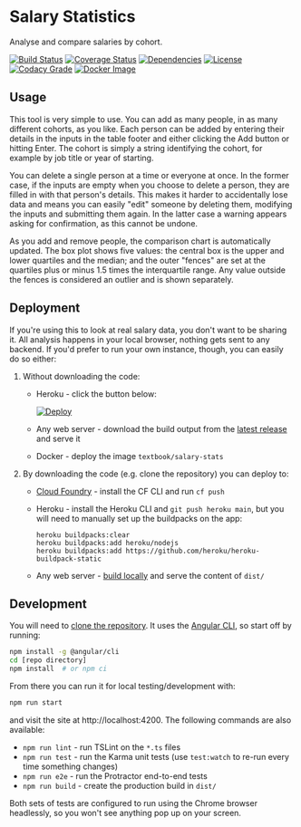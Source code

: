 # Salary Statistics

Analyse and compare salaries by cohort.

[![Build Status][1]][2]
[![Coverage Status][3]][4]
[![Dependencies][5]][6]
[![License][7]][8]
[![Codacy Grade][9]][10]
[![Docker Image][18]][19]

## Usage

This tool is very simple to use. You can add as many people, in as many
different cohorts, as you like. Each person can be added by entering their
details in the inputs in the table footer and either clicking the Add button
or hitting Enter. The cohort is simply a string identifying the cohort, for
example by job title or year of starting.

You can delete a single person at a time or everyone at once. In the former
case, if the inputs are empty when you choose to delete a person, they are
filled in with that person's details. This makes it harder to accidentally lose
data and means you can easily "edit" someone by deleting them, modifying the
inputs and submitting them again. In the latter case a warning appears asking
for confirmation, as this cannot be undone.

As you add and remove people, the comparison chart is automatically updated.
The box plot shows five values: the central box is the upper and lower
quartiles and the median; and the outer "fences" are set at the quartiles
plus or minus 1.5 times the interquartile range. Any value outside the fences
is considered an outlier and is shown separately.

## Deployment

If you're using this to look at real salary data, you don't want to be sharing
it. All analysis happens in your local browser, nothing gets sent to any
backend. If you'd prefer to run your own instance, though, you can easily do
so either:

 1. Without downloading the code:

     - Heroku - click the button below:

        [![Deploy][14]][15]

     - Any web server - download the build output from the [latest
        release][16] and serve it

     - Docker - deploy the image `textbook/salary-stats`

 2. By downloading the code (e.g. clone the repository) you can deploy to:

     - [Cloud Foundry][13] - install the CF CLI and run `cf push`

     - Heroku - install the Heroku CLI and `git push heroku main`, but you
        will need to manually set up the buildpacks on the app:

        ```shell script
        heroku buildpacks:clear
        heroku buildpacks:add heroku/nodejs
        heroku buildpacks:add https://github.com/heroku/heroku-buildpack-static
       ```

     - Any web server - [build locally][17] and serve the content of `dist/`

## Development

You will need to [clone the repository][11]. It uses the [Angular CLI][12], so
start off by running:

```bash
npm install -g @angular/cli
cd [repo directory]
npm install  # or npm ci
```

From there you can run it for local testing/development with:

```bash
npm run start
```

and visit the site at http://localhost:4200. The following commands are also
available:

 - `npm run lint` - run TSLint on the `*.ts` files
 - `npm run test` - run the Karma unit tests (use `test:watch` to re-run every time something
    changes)
 - `npm run e2e` - run the Protractor end-to-end tests
 - `npm run build` - create the production build in `dist/`

Both sets of tests are configured to run using the Chrome browser headlessly,
so you won't see anything pop up on your screen.

  [1]: https://travis-ci.com/textbook/salary-stats.svg?branch=main
  [2]: https://travis-ci.com/textbook/salary-stats
  [3]: https://coveralls.io/repos/github/textbook/salary-stats/badge.svg?branch=main
  [4]: https://coveralls.io/github/textbook/salary-stats?branch=main
  [5]: https://david-dm.org/textbook/salary-stats/status.svg
  [6]: https://david-dm.org/textbook/salary-stats
  [7]: https://img.shields.io/badge/license-ISC-blue.svg
  [8]: LICENSE
  [9]: https://api.codacy.com/project/badge/Grade/ec6f1694d6c04b0e82645375719422f2
  [10]: https://www.codacy.com/app/j-r-sharpe-github/salary-stats?utm_source=github.com&amp;utm_medium=referral&amp;utm_content=textbook/salary-stats&amp;utm_campaign=Badge_Grade
  [11]: https://help.github.com/articles/cloning-a-repository/
  [12]: https://cli.angular.io/
  [13]: https://www.cloudfoundry.org/
  [14]: https://www.herokucdn.com/deploy/button.svg
  [15]: https://heroku.com/deploy?template=https%3A%2F%2Fgithub.com%2Ftextbook%2Fsalary-stats%2Ftree%2Fmain
  [16]: https://github.com/textbook/salary-stats/releases/latest
  [17]: #Development
  [18]: https://img.shields.io/docker/image-size/textbook/salary-stats
  [19]: https://hub.docker.com/r/textbook/salary-stats/
